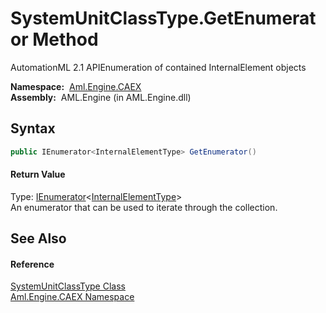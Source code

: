 SystemUnitClassType.GetEnumerator Method
========================================
AutomationML 2.1 APIEnumeration of contained InternalElement objects

  **Namespace:**  [Aml.Engine.CAEX][1]  
  **Assembly:**  AML.Engine (in AML.Engine.dll)

Syntax
------

```csharp
public IEnumerator<InternalElementType> GetEnumerator()
```

#### Return Value
Type: [IEnumerator][2]&lt;[InternalElementType][3]>  
 An enumerator that can be used to iterate through the collection. 

See Also
--------

#### Reference
[SystemUnitClassType Class][4]  
[Aml.Engine.CAEX Namespace][1]  

[1]: ../README.md
[2]: https://docs.microsoft.com/dotnet/api/system.collections.generic.ienumerator-1
[3]: ../InternalElementType/README.md
[4]: README.md
[5]: https://www.automationml.org
[6]: ../../icons/logoShade.png